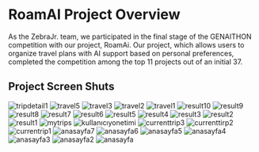 # RoamAI Project Overview

As the ZebraJr. team, we participated in the final stage of the GENAITHON competition with our project, RoamAi. 
Our project, which allows users to organize travel plans with AI support based on personal preferences, 
completed the competition among the top 11 projects out of an initial 37.


## Project Screen Shuts



![tripdetail1](https://github.com/user-attachments/assets/bc01fa31-27aa-48c8-8eab-88f8e1e99c77)
![travel5](https://github.com/user-attachments/assets/9761ca90-23f7-4751-9488-50115a3add51)
![travel3](https://github.com/user-attachments/assets/e765d511-57bc-4e07-9a15-94cf18a3174f)
![travel2](https://github.com/user-attachments/assets/274de32c-2dc1-4e25-9a62-d626e0113944)
![travel1](https://github.com/user-attachments/assets/a9c6a1b3-e0f2-4ea0-bf5f-2c5f01c2cbd1)
![result10](https://github.com/user-attachments/assets/97ff6052-957c-45ab-8c35-634961b63c45)
![result9](https://github.com/user-attachments/assets/cc40e91c-90ec-4632-ba89-a641f0ebe8aa)
![result8](https://github.com/user-attachments/assets/4c655a85-b056-445b-a5c2-05bce1d9f46a)
![result7](https://github.com/user-attachments/assets/e4497fd6-1fda-4e5e-ab3c-12f942e72a2b)
![result6](https://github.com/user-attachments/assets/df8a65c8-0b4a-447b-8edd-8e0ad8cbf061)
![result5](https://github.com/user-attachments/assets/297efc56-e226-436b-8f31-007530a5d0a9)
![result4](https://github.com/user-attachments/assets/c68dc48d-f848-4b62-b68d-970bd4f9a508)
![result3](https://github.com/user-attachments/assets/578599d1-360c-40aa-b2e5-90b6f3417898)
![result2](https://github.com/user-attachments/assets/0a355652-4cfe-4446-a6d1-bfb71d01b25e)
![result1](https://github.com/user-attachments/assets/d535b107-9068-4eae-bc8a-80067cf77cc2)
![mytrips](https://github.com/user-attachments/assets/f15988a5-b359-4229-a0ce-3658c5325888)
![kullanıcıyonetimi](https://github.com/user-attachments/assets/619c3fd2-0256-4765-bddb-fd3c24abc1f8)
![currenttrip3](https://github.com/user-attachments/assets/20e9fc65-bd20-4c87-979a-648cdb93356e)
![currenttirp2](https://github.com/user-attachments/assets/ef38217b-4d34-4fca-bbb1-fadfa6a4598d)
![currentrip1](https://github.com/user-attachments/assets/e045a2aa-7a4d-4a03-8ded-7c413a8212b1)
![anasayfa7](https://github.com/user-attachments/assets/33d2b0c1-dcd7-418c-b7a3-992bf14e6f85)
![anasayfa6](https://github.com/user-attachments/assets/c30039e8-0cd0-42dc-9806-ae69e7a0e5e5)
![anasayfa5](https://github.com/user-attachments/assets/f3e164d1-5c60-4487-96ac-036167ad736b)
![anasayfa4](https://github.com/user-attachments/assets/b964af07-0ce2-43b1-b04b-8e96a4efb782)
![anasayfa3](https://github.com/user-attachments/assets/a4a25499-f5e1-4b31-9503-499bcdc914d4)
![anasayfa2](https://github.com/user-attachments/assets/9405cf10-ea13-4b9f-8af1-b0725333ca30)
![anasayfa](https://github.com/user-attachments/assets/3c571097-4959-4227-88ea-a2908e13b3b0)
